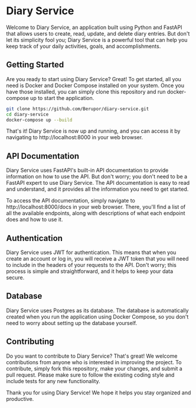 # Diary Service

Welcome to Diary Service, an application built using Python and FastAPI that allows users to create, read, update, and delete diary entries. But don't let its simplicity fool you; Diary Service is a powerful tool that can help you keep track of your daily activities, goals, and accomplishments.

## Getting Started
Are you ready to start using Diary Service? Great! To get started, all you need is Docker and Docker Compose installed on your system. Once you have those installed, you can simply clone this repository and run docker-compose up to start the application.

```bash
git clone https://github.com/Berupor/diary-service.git
cd diary-service
docker-compose up --build
```

That's it! Diary Service is now up and running, and you can access it by navigating to http://localhost:8000 in your web browser.

## API Documentation
Diary Service uses FastAPI's built-in API documentation to provide information on how to use the API. But don't worry; you don't need to be a FastAPI expert to use Diary Service. The API documentation is easy to read and understand, and it provides all the information you need to get started.

To access the API documentation, simply navigate to http://localhost:8000/docs in your web browser. There, you'll find a list of all the available endpoints, along with descriptions of what each endpoint does and how to use it.

## Authentication
Diary Service uses JWT for authentication. This means that when you create an account or log in, you will receive a JWT token that you will need to include in the headers of your requests to the API. Don't worry; this process is simple and straightforward, and it helps to keep your data secure.

## Database
Diary Service uses Postgres as its database. The database is automatically created when you run the application using Docker Compose, so you don't need to worry about setting up the database yourself.

## Contributing
Do you want to contribute to Diary Service? That's great! We welcome contributions from anyone who is interested in improving the project. To contribute, simply fork this repository, make your changes, and submit a pull request. Please make sure to follow the existing coding style and include tests for any new functionality.

Thank you for using Diary Service! We hope it helps you stay organized and productive.
